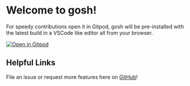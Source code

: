 # Welcome to gosh!

For speedy contributions open it in Gitpod, gosh will be pre-installed with the
latest build in a VSCode like editor all from your browser.

[![Open in Gitpod](https://gitpod.io/button/open-in-gitpod.svg)](https://gitpod.io/#https://github.com/JesterOrNot/gosh)

## Helpful Links




File an issue or request more features here on
[GitHub](https://github.com/JesterOrNot/gosh/issues/new/choose)!

<!--WIP-->
